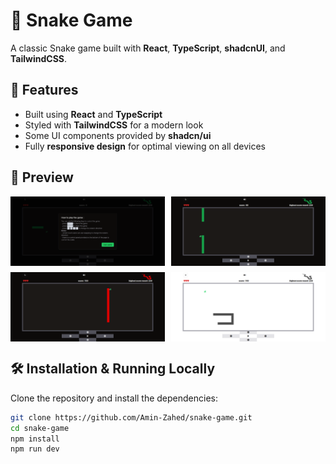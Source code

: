 # 🐍 Snake Game

A classic Snake game built with **React**, **TypeScript**, **shadcnUI**, and **TailwindCSS**.

## 🚀 Features

- Built using **React** and **TypeScript**
- Styled with **TailwindCSS** for a modern look
- Some UI components provided by **shadcn/ui**
- Fully **responsive design** for optimal viewing on all devices

## 📸 Preview

<style>
  .screenshot-grid {
    display: grid;
    grid-template-columns: repeat(2, 1fr);
    gap: 10px;
  }
  @media (max-width: 480px) {
    .screenshot-grid {
      grid-template-columns: 1fr;
    }
  }
</style>

<div class="screenshot-grid">
  <img src="./src/assets/screenshots/Screenshot-1.png" alt="Snake Game Preview 1" style="width: 100%;">
  <img src="./src/assets/screenshots/Screenshot-2.png" alt="Snake Game Preview 2" style="width: 100%;">
  <img src="./src/assets/screenshots/Screenshot-3.png" alt="Snake Game Preview 3" style="width: 100%;">
  <img src="./src/assets/screenshots/Screenshot-4.png" alt="Snake Game Preview 4" style="width: 100%;">
</div>

## 🛠️ Installation & Running Locally

Clone the repository and install the dependencies:

```bash
git clone https://github.com/Amin-Zahed/snake-game.git
cd snake-game
npm install
npm run dev
```
